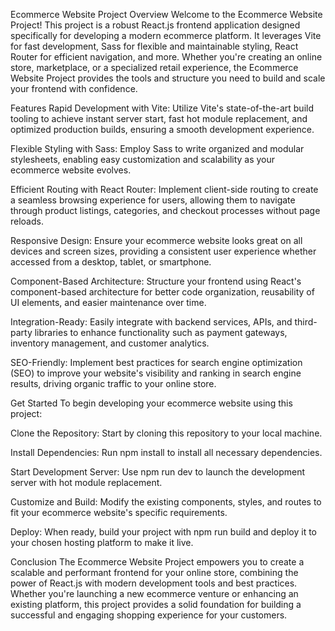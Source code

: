 Ecommerce Website Project
Overview
Welcome to the Ecommerce Website Project! This project is a robust React.js frontend application designed specifically for developing a modern ecommerce platform. It leverages Vite for fast development, Sass for flexible and maintainable styling, React Router for efficient navigation, and more. Whether you're creating an online store, marketplace, or a specialized retail experience, the Ecommerce Website Project provides the tools and structure you need to build and scale your frontend with confidence.

Features
Rapid Development with Vite: Utilize Vite's state-of-the-art build tooling to achieve instant server start, fast hot module replacement, and optimized production builds, ensuring a smooth development experience.

Flexible Styling with Sass: Employ Sass to write organized and modular stylesheets, enabling easy customization and scalability as your ecommerce website evolves.

Efficient Routing with React Router: Implement client-side routing to create a seamless browsing experience for users, allowing them to navigate through product listings, categories, and checkout processes without page reloads.

Responsive Design: Ensure your ecommerce website looks great on all devices and screen sizes, providing a consistent user experience whether accessed from a desktop, tablet, or smartphone.

Component-Based Architecture: Structure your frontend using React's component-based architecture for better code organization, reusability of UI elements, and easier maintenance over time.

Integration-Ready: Easily integrate with backend services, APIs, and third-party libraries to enhance functionality such as payment gateways, inventory management, and customer analytics.

SEO-Friendly: Implement best practices for search engine optimization (SEO) to improve your website's visibility and ranking in search engine results, driving organic traffic to your online store.

Get Started
To begin developing your ecommerce website using this project:

Clone the Repository: Start by cloning this repository to your local machine.

Install Dependencies: Run npm install to install all necessary dependencies.

Start Development Server: Use npm run dev to launch the development server with hot module replacement.

Customize and Build: Modify the existing components, styles, and routes to fit your ecommerce website's specific requirements.

Deploy: When ready, build your project with npm run build and deploy it to your chosen hosting platform to make it live.

Conclusion
The Ecommerce Website Project empowers you to create a scalable and performant frontend for your online store, combining the power of React.js with modern development tools and best practices. Whether you're launching a new ecommerce venture or enhancing an existing platform, this project provides a solid foundation for building a successful and engaging shopping experience for your customers.

